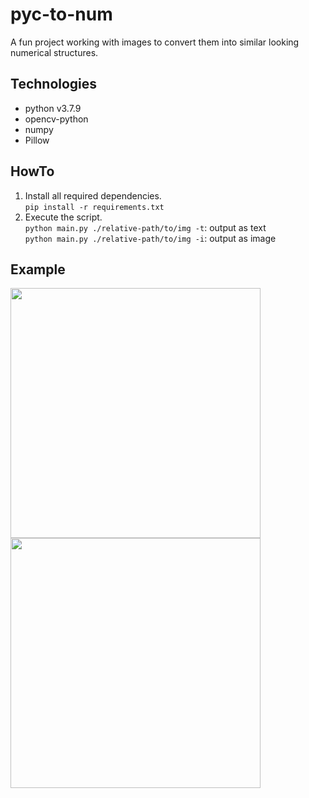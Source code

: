 # pyc-to-num
A fun project working with images to convert them into similar looking numerical structures.

## Technologies
- python v3.7.9
- opencv-python
- numpy
- Pillow

## HowTo
1. Install all required dependencies. <br>
  `pip install -r requirements.txt `<br>
2. Execute the script. <br>
  `python main.py ./relative-path/to/img -t`: output as text<br>
  `python main.py ./relative-path/to/img -i`: output as image<br>

## Example
<div>
  <img src="https://user-images.githubusercontent.com/47807051/171663548-415c4f5e-3397-4309-9995-07dc292aed2c.png" width="400" height="400">
  <img src="https://user-images.githubusercontent.com/47807051/172017113-6da177e8-78e0-4ae8-b765-5665c9dbe009.png" width="400" height="400">
</div>
